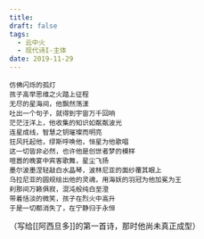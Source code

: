 ```yaml
---
title: 
draft: false
tags:
  - 云中火
  - 现代诗I-主体
date: 2019-11-29
---
```


	仿佛闪烁的孤灯
	孩子高举思维之火踏上征程
	无尽的星海间，他飘然荡漾
	吐出一个句子，就得到宇宙万千回响
	茫茫汪洋上，他收集的知识如粼粼波光
	连星成线，智慧之钥璀璨而明亮
	狂风托起他，缪斯呼唤他，恒星为他歌唱
	这一切皆非必然，也许他是创世者梦的模样
	喧嚣的晚宴中宾客歌舞，星尘飞扬
	墨尔波墨涅轻敲白水晶琴，波林尼亚的面纱覆其眼上
	乌拉尼亚的圆规绘出他的灵魂，用海妖的羽冠为他加冕为王
	刹那间万籁俱寂，混沌般纯白至澄
	带着恬淡的微笑，孩子在烈火中高升
	于是一切都消失了，在宁静归于永恒


（写给[[阿西旦多]]的第一首诗，那时他尚未真正成型）